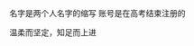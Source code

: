 名字是两个人名字的缩写
账号是在高考结束注册的

温柔而坚定，知足而上进

<!---
ZYH-DZ/ZYH-DZ is a ✨ special ✨ repository because its `README.md` (this file) appears on your GitHub profile.
You can click the Preview link to take a look at your changes.
--->
